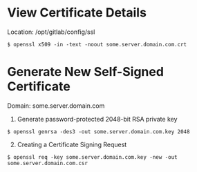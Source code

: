 # View Certificate Details
Location: /opt/gitlab/config/ssl
```shell
$ openssl x509 -in -text -noout some.server.domain.com.crt
```
# Generate New Self-Signed Certificate
Domain: some.server.domain.com

1. Generate password-protected 2048-bit RSA private key
```
$ openssl genrsa -des3 -out some.server.domain.com.key 2048
```
2. Creating a Certificate Signing Request
```
$ openssl req -key some.server.domain.com.key -new -out some.server.domain.com.csr
```
